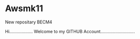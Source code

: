 # Awsmk11
New repositary BECM4

Hi...................
Welcome to my GITHUB Account............................
